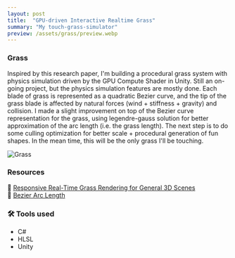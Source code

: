 ```yaml
---
layout: post
title:  "GPU-driven Interactive Realtime Grass"
summary: "My touch-grass-simulator"
preview: /assets/grass/preview.webp
---
```


### Grass 
Inspired by this research paper, I'm building a procedural grass system with physics simulation driven by the GPU Compute Shader in Unity. Still an on-going project, but the physics simulation features are mostly done. Each blade of grass is represented as a quadratic Bezier curve, and the tip of the grass blade is affected by natural forces (wind + stiffness + gravity) and collision. I made a slight improvement on top of the Bezier curve representation for the grass, using legendre-gauss solution for better approximation of the arc length (i.e. the grass length). The next step is to do some culling optimization for better scale + procedural generation of fun shapes. In the mean time, this will be the only grass I'll be touching.

![Grass](/assets/grass/interactive-grass.gif)

### Resources
🔗 [Responsive Real-Time Grass Rendering for General 3D Scenes](https://www.cg.tuwien.ac.at/research/publications/2017/JAHRMANN-2017-RRTG/JAHRMANN-2017-RRTG-draft.pdf) \
🔗 [Bezier Arc Length](https://pomax.github.io/bezierinfo/#arclength)

### 🛠️ Tools used
- C#
- HLSL
- Unity